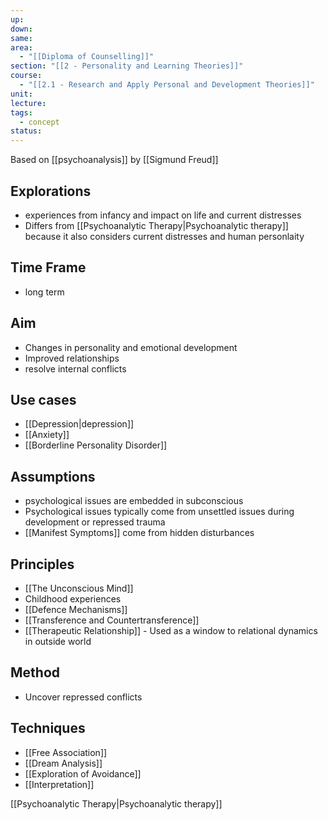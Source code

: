 ```yaml
---
up: 
down: 
same: 
area:
  - "[[Diploma of Counselling]]"
section: "[[2 - Personality and Learning Theories]]"
course:
  - "[[2.1 - Research and Apply Personal and Development Theories]]"
unit: 
lecture: 
tags:
  - concept
status:
---
```

Based on [[psychoanalysis]] by [[Sigmund Freud]]

## Explorations
- experiences from infancy and impact on life and current distresses
- Differs from [[Psychoanalytic Therapy|Psychoanalytic therapy]] because it also considers current distresses and human personlaity

## Time Frame
- long term

## Aim
- Changes in personality and emotional development
- Improved relationships
- resolve internal conflicts

## Use cases
- [[Depression|depression]]
- [[Anxiety]]
- [[Borderline Personality Disorder]]

## Assumptions
- psychological issues are embedded in subconscious
- Psychological issues typically come from unsettled issues during development or repressed trauma
- [[Manifest Symptoms]] come from hidden disturbances

## Principles
- [[The Unconscious Mind]]
- Childhood experiences
- [[Defence Mechanisms]]
- [[Transference and Countertransference]]
- [[Therapeutic Relationship]] - Used as a window to relational dynamics in outside world

## Method
- Uncover repressed conflicts

## Techniques
- [[Free Association]]
- [[Dream Analysis]]
- [[Exploration of Avoidance]]
- [[Interpretation]]


[[Psychoanalytic Therapy|Psychoanalytic therapy]]